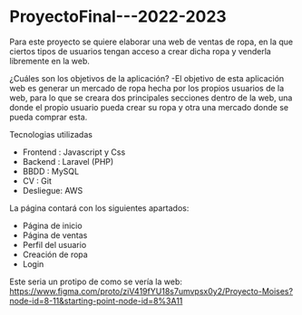 # ProyectoFinal---2022-2023

Para este proyecto se quiere elaborar una web de ventas de ropa, en la que ciertos tipos de usuarios tengan acceso a crear dicha ropa y venderla
libremente en la web.

¿Cuáles son los objetivos de la aplicación?
  -El objetivo de esta aplicación web es generar un mercado de ropa hecha por los propios usuarios de la web, para lo que se creara dos principales secciones dentro de la    web, una donde el propio usuario pueda crear su ropa y otra una mercado donde se pueda comprar esta.
  
Tecnologias utilizadas
  - Frontend : Javascript y Css
  - Backend : Laravel (PHP)
  - BBDD : MySQL
  - CV : Git
  - Desliegue: AWS

La página contará con los siguientes apartados:

  - Página de inicio
  - Página de ventas
  - Perfil del usuario
  - Creación de ropa
  - Login


Este seria un protipo de como se vería la web: https://www.figma.com/proto/ziV419fYU18s7umvpsx0y2/Proyecto-Moises?node-id=8-11&starting-point-node-id=8%3A11
